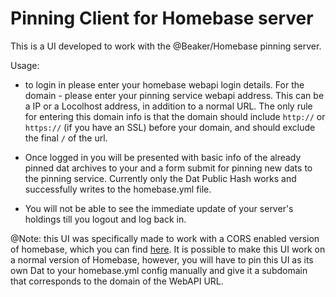 # Pinning Client for Homebase server

This is a UI developed to work with the @Beaker/Homebase pinning server.

Usage:

* to login in please enter your homebase webapi login details. For the domain - please enter your pinning service webapi address. This can be a IP or a Locolhost address, in addition to a normal URL. The only rule for entering this domain info is that the domain should include `http://` or `https://` (if you have an SSL) before your domain, and should exclude the final `/` of the url.

* Once logged in you will be presented with basic info of the already pinned dat archives to your and a form submit for pinning new dats to the pinning service. Currently only the Dat Public Hash works and successfully writes to the homebase.yml file.

* You will not be able to see the immediate update of your server's holdings till you logout and log back in.

@Note: this UI was specifically made to work with a CORS enabled version of homebase, which you can find [here](https://github.com/agoramaHub/homebase-cors). It is possible to make this UI work on a normal version of Homebase, however, you will have to pin this UI as its own Dat to your homebase.yml config manually and give it a subdomain that corresponds to the domain of the WebAPI URL.
